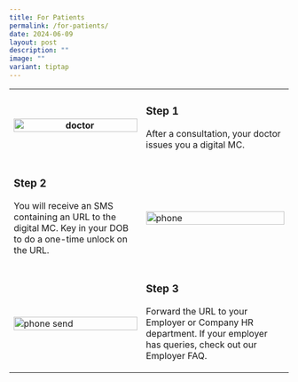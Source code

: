 ```yaml
---
title: For Patients
permalink: /for-patients/
date: 2024-06-09
layout: post
description: ""
image: ""
variant: tiptap
---
```

<table style="minWidth: 50px">
<colgroup>
<col>
<col>
</colgroup>
<tbody>
<tr>
<th rowspan="1" colspan="1">
<div class="isomer-image-wrapper">
<img style="width: 100%;" height="auto" width="100%" alt="doctor" src="/images/step1_see_doc.svg">
</div>
</th>
<td rowspan="1" colspan="1">
<p></p>
<h3>Step 1</h3>
<p>After a consultation, your doctor issues you a digital MC.</p>
</td>
</tr>
<tr>
<td rowspan="1" colspan="1">
<p></p>
<h3>Step 2</h3>
<p>You will receive an SMS containing an URL to the digital MC. Key in your
DOB to do a one-time unlock on the URL.</p>
</td>
<td rowspan="1" colspan="1">
<p></p>
<div class="isomer-image-wrapper">
<img style="width: 100%" height="auto" width="100%" alt="phone" src="/images/step2_sms_link.svg">
</div>
</td>
</tr>
<tr>
<td rowspan="1" colspan="1">
<p></p>
<div class="isomer-image-wrapper">
<img style="width: 100%" height="auto" width="100%" alt="phone send" src="/images/step3_send_hr.svg">
</div>
</td>
<td rowspan="1" colspan="1">
<p></p>
<h3>Step 3</h3>
<p>Forward the URL to your Employer or Company HR department. If your employer
has queries, check out our Employer FAQ.</p>
</td>
</tr>
</tbody>
</table>
<h2></h2>
<p></p>